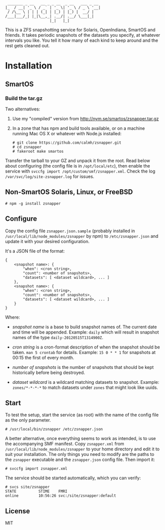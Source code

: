 ```
 _______ _ __   __ _ _ __  _ __   ___ _ __
|_  / __| '_ \ / _` | '_ \| '_ \ / _ \ '__|
 / /\__ \ | | | (_| | |_) | |_) |  __/ |
/___|___/_| |_|\__,_| .__/| .__/ \___|_|
                    |_|   |_|
```

This is a ZFS snapshotting service for Solaris, OpenIndiana, SmartOS and
friends. It takes periodic snapshots of the datasets you specify, at whatever
intervals you like. You tell it how many of each kind to keep around and the
rest gets cleaned out.

Installation
============

SmartOS
-------

### Build the tar.gz

Two alternatives:

 1. Use my "compiled" version from http://nym.se/smartos/zsnapper.tar.gz

 2.  In a zone that has npm and build tools available, or on a machine running
     Mac OS X or whatever with Node.js installed:

     ```
     # git clone https://github.com/calmh/zsnapper.git
     # cd zsnapper
     # fakeroot make smartos
     ```

Transfer the tarball to your GZ and unpack it from the root. Read below about
configuring (the config file is in `/opt/local/etc`), then enable the service
with `svccfg import /opt/custom/smf/zsnapper.xml`. Check the log
`/var/svc/log/site-zsnapper.log` for issues.

Non-SmartOS Solaris, Linux, or FreeBSD
--------------------------------------

    # npm -g install zsnapper

Configure
---------

Copy the config file `zsnapper.json.sample` (probably installed in
`/usr/local/lib/node_modules/zsnapper` by npm) to
`/etc/zsnapper.json` and update it with your desired configuration.

It's a JSON file of the format:

    {
        <snapshot name>: {
            "when": <cron string>,
            "count": <number of snapshots>,
            "datasets": [ <dataset wildcard>, ... ]
        },
        <snapshot name>: {
            "when": <cron string>,
            "count": <number of snapshots>,
            "datasets": [ <dataset wildcard>, ... ]
        }
    }

Where:

  - *snapshot name* is a base to build snapshot names of. The current date and
    time will be appended. Example: `daily` which will result in snapshot names
    of the type `daily-20120515T1314900Z`.

  - *cron string* is a cron-format description of when the snapshot should be
    taken. `man 5 crontab` for details. Example: `15 0 * * 1` for snapshots at
    00:15 the first of every month.

  - *number of snapshots* is the number of snapshots that should be kept
    historically before being destroyed.

  - *dataset wildcard* is a wildcard matching datasets to snapshot.
    Example: `zones/*-*-*-*` to match datasets under `zones` that might
    look like uuids.

Start
-----

To test the setup, start the service (as root) with the name of the config file
as the only parameter.

    # /usr/local/bin/zsnapper /etc/zsnapper.json

A better alternative, once everything seems to work as intended, is to use the
accompanying SMF manifest. Copy `zsnapper.xml` from
`/usr/local/lib/node_modules/zsnapper` to your home directory and edit it to
suit your installation. The only things you need to modify are the paths to the
`zsnapper` executable and the `zsnapper.json` config file. Then import it:

    # svccfg import zsnapper.xml

The service should be started automatically, which you can verify:

    # svcs site/zsnapper
    STATE          STIME    FMRI
    online         10:56:26 svc:/site/zsnapper:default

License
-------

MIT

